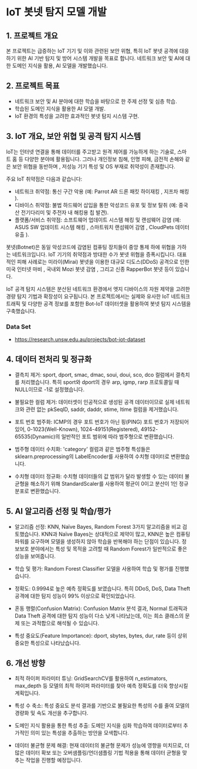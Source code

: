 # IoT 봇넷 탐지 모델 개발
## 1. 프로젝트 개요
본 프로젝트는 급증하는 IoT 기기 및 이와 관련된 보안 위협, 특히 IoT 봇넷 공격에 대응하기 위한 AI 기반 탐지 및 방어 시스템 개발을 목표로 합니다. 네트워크 보안 및 AI에 대한 도메인 지식을 활용, AI 모델을 개발했습니다.

## 2. 프로젝트 목표
- 네트워크 보안 및 AI 분야에 대한 학습을 바탕으로 한 주제 선정 및 심층 학습.
- 학습된 도메인 지식을 활용한 AI 모델 개발.
- IoT 환경의 특성을 고려한 효과적인 봇넷 탐지 시스템 구현.

## 3. IoT 개요, 보안 위협 및 공격 탐지 시스템
IoT는 인터넷 연결을 통해 데이터를 주고받고 원격 제어를 가능하게 하는 기술로, 스마트 홈 등 다양한 분야에 활용됩니다. 그러나 개인정보 침해, 인명 피해, 금전적 손해와 같은 보안 위협을 동반하며 , 저성능 기기 특성 및 OS 부재로 취약성이 존재합니다.

주요 IoT 취약점은 다음과 같습니다:
- 네트워크 취약점: 통신 구간 악용 (예: Parrot AR 드론 패킷 하이재킹 , 지프차 해킹 ).
- 디바이스 취약점: 불법 하드웨어 삽입을 통한 악성코드 유포 및 정보 탈취 (예: 중국산 전기다리미 및 주전자 내 해킹용 칩 발견).
- 플랫폼/서비스 취약점: 소프트웨어 업데이트 시스템 해킹 및 랜섬웨어 감염 (예: ASUS SW 업데이트 시스템 해킹 , 스마트워치 랜섬웨어 감염 , CloudPets 데이터 유출 ).

봇넷(Botnet)은 동일 악성코드에 감염된 컴퓨팅 장치들이 중앙 통제 하에 위협을 가하는 네트워크입니다. IoT 기기의 취약점과 방대한 수가 봇넷 위협을 증폭시킵니다. 대표적인 피해 사례로는 미라이(Mirai) 봇넷을 이용한 대규모 디도스(DDoS) 공격으로 인한 미국 인터넷 마비 , 국내외 Mozi 봇넷 감염 , 그리고 신종 RapperBot 봇넷 등이 있습니다.

IoT 공격 탐지 시스템은 분산된 네트워크 환경에서 엣지 디바이스의 자원 제약을 고려한 경량 탐지 기법과 확장성이 요구됩니다. 본 프로젝트에서는 실제와 유사한 IoT 네트워크 트래픽 및 다양한 공격 정보를 포함한 Bot-IoT 데이터셋을 활용하여 봇넷 탐지 시스템을 구축했습니다.

### Data Set
- https://research.unsw.edu.au/projects/bot-iot-dataset


## 4. 데이터 전처리 및 정규화
- 결측치 제거: sport, dport, smac, dmac, soui, doui, sco, dco 컬럼에서 결측치를 처리했습니다. 특히 sport와 dport의 경우 arp, igmp, rarp 프로토콜일 때 NULL이므로 -1로 설정했습니다.

- 불필요한 컬럼 제거: 데이터셋이 인공적으로 생성된 공격 데이터이므로 실제 네트워크와 관련 없는 pkSeqID, saddr, daddr, stime, ltime 컬럼을 제거했습니다.

- 포트 번호 범주화: ICMP의 경우 포트 번호가 아닌 핑(PING) 포트 번호가 저장되어 있어, 0-1023(Well-Known), 1024-49151(Registered), 49152-65535(Dynamic)의 일반적인 포트 범위에 따라 범주형으로 변환했습니다.

- 범주형 데이터 수치화: 'category' 컬럼과 같은 범주형 특성들은 sklearn.preprocessing의 LabelEncoder를 사용하여 수치형 데이터로 변환했습니다.

- 수치형 데이터 정규화: 수치형 데이터들의 값 범위가 달라 발생할 수 있는 데이터 불균형을 해소하기 위해 StandardScaler를 사용하여 평균이 0이고 분산이 1인 정규분포로 변환했습니다.

## 5. AI 알고리즘 선정 및 학습/평가
- 알고리즘 선정:
KNN, Naïve Bayes, Random Forest 3가지 알고리즘을 비교 검토했습니다. KNN과 Naïve Bayes는 상대적으로 제약이 많고, KNN은 높은 컴퓨팅 파워를 요구하며 모델을 생성하지 않아 학습을 반복해야 하는 단점이 있습니다. 정보보호 분야에서는 특성 및 목적을 고려할 때 Random Forest가 일반적으로 좋은 성능을 보여줍니다.

- 학습 및 평가:
Random Forest Classifier 모델을 사용하여 학습 및 평가를 진행했습니다.

- 정확도: 0.9994로 높은 예측 정확도를 보였습니다. 특히 DDoS, DoS, Data Theft 공격에 대한 탐지 성능이 99% 이상으로 확인되었습니다.

- 혼동 행렬(Confusion Matrix): Confusion Matrix 분석 결과, Normal 트래픽과 Data Theft 공격에 대한 탐지 성능이 다소 낮게 나타났는데, 이는 희소 클래스의 문제 또는 과적합으로 해석될 수 있습니다.

- 특성 중요도(Feature Importance): dport, sbytes, bytes, dur, rate 등이 상위 중요한 특성으로 나타났습니다.




## 6. 개선 방향
- 최적 하이퍼 파라미터 튜닝: GridSearchCV를 활용하여 n_estimators, max_depth 등 모델의 최적 하이퍼 파라미터를 찾아 예측 정확도를 더욱 향상시킬 계획입니다.

- 특성 수 축소: 특성 중요도 분석 결과를 기반으로 불필요한 특성의 수를 줄여 모델의 경량화 및 속도 개선을 추구합니다.
  
- 도메인 지식 활용을 통한 특성 추출: 도메인 지식을 심화 학습하여 데이터로부터 추가적인 의미 있는 특성을 추출하는 방안을 모색합니다.
  
- 데이터 불균형 문제 해결: 현재 데이터의 불균형 문제가 성능에 영향을 미치므로, 더 많은 데이터 확보 또는 오버샘플링/언더샘플링 기법 적용을 통해 데이터 균형을 맞추는 작업을 진행할 예정입니다.